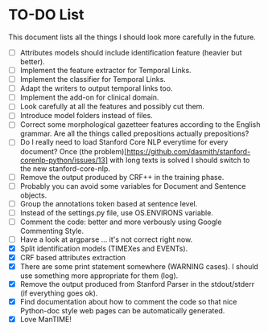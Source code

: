 TO-DO List
=======

This document lists all the things I should look more carefully in the future.

- [ ] Attributes models should include identification feature (heavier but better).
- [ ] Implement the feature extractor for Temporal Links.
- [ ] Implement the classifier for Temporal Links.
- [ ] Adapt the writers to output temporal links too.
- [ ] Implement the add-on for clinical domain.
- [ ] Look carefully at all the features and possibly cut them.
- [ ] Introduce model folders instead of files.
- [ ] Correct some morphological gazetteer features according to the English grammar. Are all the things called prepositions actually prepositions?
- [ ] Do I really need to load Stanford Core NLP everytime for every document? Once (the problem)[https://github.com/dasmith/stanford-corenlp-python/issues/13] with long texts is solved I should switch to the new stanford-core-nlp.
- [ ] Remove the output produced by CRF++ in the training phase.
- [ ] Probably you can avoid some variables for Document and Sentence objects.
- [ ] Group the annotations token based at sentence level.
- [ ] Instead of the settings.py file, use OS.ENVIRONS variable.
- [ ] Comment the code: better and more verbously using Google Commenting Style.
- [ ] Have a look at argparse ... it's not correct right now.
- [x] Split identification models (TIMEXes and EVENTs).
- [x] CRF based attributes extraction
- [x] There are some print statement somewhere (WARNING cases). I should use
  something more appropriate for them (log).
- [x] Remove the output produced from Stanford Parser in the stdout/stderr (if
  everything goes ok).  
- [x] Find documentation about how to comment the code so that nice Python-doc
  style web pages can be automatically generated.
- [x] Love ManTIME!